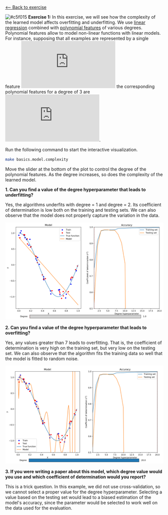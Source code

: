 <a href="../../#exercises"><-- Back to exercise</a>

![#c5f015](https://placehold.it/15/c5f015/000000?text=+) **Exercise 1:** In this exercise, we will see how the complexity of the learned model affects overfitting and underfitting. We use [linear regression](http://scikit-learn.org/stable/modules/generated/sklearn.linear_model.LinearRegression.html) combined with [polynomial features](http://scikit-learn.org/stable/modules/generated/sklearn.preprocessing.PolynomialFeatures.html) of various degrees. Polynomial features allow to model non-linear functions with linear models. For instance, supposing that all examples are represented by a single feature ![equation](http://latex.codecogs.com/gif.latex?%5Cmathbf%7Bx%7D%20%3D%20%5Bx_1%5D) the corresponding polynomial features for a degree of 3 are ![equation](http://latex.codecogs.com/gif.latex?%5Cmathbf%7Bx%7D%20%3D%20%5C%5B1%2C%20x_1%2C%20x_1%5E2%2C%20x_1%5E3%5C%5D).


Run the following command to start the interactive visualization.

```bash
make basics.model.complexity
```

Move the slider at the bottom of the plot to control the degree of the polynomial features. As the degree increases, so does the complexity of the learned model.

**1. Can you find a value of the degree hyperparameter that leads to underfitting?**

Yes, the algorithms underfits with degree = 1 and degree = 2. 
Its coefficient of determination is low both on the training and testing sets.
We can also observe that the model does not properly capture the variation in the data.

![underfitting](./underfitting.png)

**2. Can you find a value of the degree hyperparameter that leads to overfitting?**

Yes, any values greater than 7 leads to overfitting. That is, the coefficient of determination is very high on the training set, 
but very low on the testing set.
We can also observe that the algorithm fits the training data so well that the model is fitted to random noise.

![overfitting](./overfitting.png)

**3. If you were writing a paper about this model, which degree value would you use and which coefficient of determination would you report?**

This is a trick question. In this example, we did not use cross-validation, so we cannot select a proper value for the degree hyperparameter. Selecting a value based on the testing set would lead to a biased estimation of the model's accuracy, since the parameter would be selected to work well on the data used for the evaluation.

